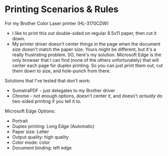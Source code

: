 # Printing Scenarios & Rules

For my Brother Color Laser printer (HL-3170CDW)

* I like to print this out double-sided on regular 8.5x11 paper, then cut it down.
* My printer driver doesn't center things in the page when the document size doesn't match the paper size. Yours might be different, but it's a really frustrating problem. SO, here's my solution. Microsoft Edge is the only browser that I can find (none of the others unfortunately) that will center each page for duplex printing. So you can just print them out, cut them down to size, and hole-punch from there.

Solutions that I've tested that don't work:
* SumatraPDF - just delegates to my Brother driver
* Chrome - not enough options, doesn't center it, and doesn't *actually* do two-sided printing if you tell it to.

Microsoft Edge Options:
* Portrait
* Duplex printing: Long Edge (Automatic)
* Paper size: Letter
* Output quality: high quality
* Color mode: color
* Document binding: left edge
